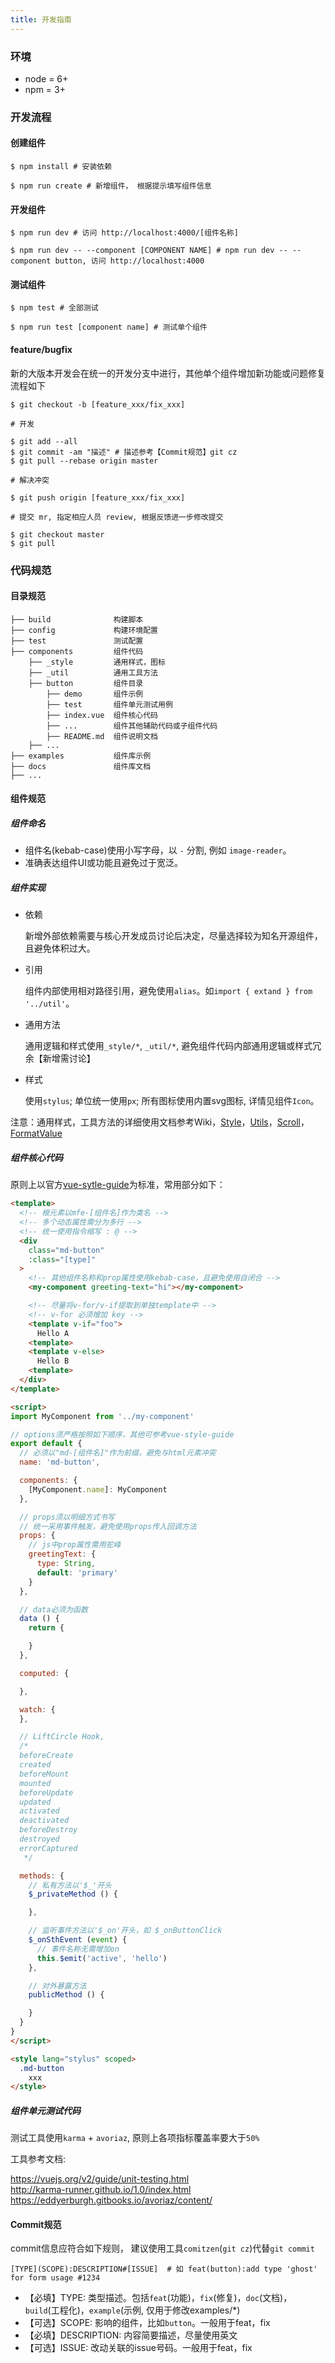 ```yaml
---
title: 开发指南
---
```


### 环境

* node = 6+
* npm = 3+

### 开发流程

#### 创建组件

```shell
$ npm install # 安装依赖

$ npm run create # 新增组件， 根据提示填写组件信息
```

#### 开发组件
```shell
$ npm run dev # 访问 http://localhost:4000/[组件名称]

$ npm run dev -- --component [COMPONENT NAME] # npm run dev -- --component button, 访问 http://localhost:4000
```

#### 测试组件
```shell
$ npm test # 全部测试

$ npm run test [component name] # 测试单个组件
```
#### feature/bugfix
新的大版本开发会在统一的开发分支中进行，其他单个组件增加新功能或问题修复流程如下
```shell
$ git checkout -b [feature_xxx/fix_xxx]

# 开发

$ git add --all
$ git commit -am "描述" # 描述参考【Commit规范】git cz
$ git pull --rebase origin master

# 解决冲突

$ git push origin [feature_xxx/fix_xxx]

# 提交 mr, 指定相应人员 review, 根据反馈进一步修改提交

$ git checkout master
$ git pull

```
### 代码规范

#### 目录规范
```
├── build              构建脚本
├── config             构建环境配置
├── test               测试配置
├── components         组件代码
    ├── _style         通用样式，图标
    ├── _util          通用工具方法
    ├── button         组件目录
        ├── demo       组件示例
        ├── test       组件单元测试用例
        ├── index.vue  组件核心代码
        ├── ...        组件其他辅助代码或子组件代码
        ├── README.md  组件说明文档
    ├── ...
├── examples           组件库示例
├── docs               组件库文档
├── ...
```

#### 组件规范

##### 组件命名
* 组件名(kebab-case)使用小写字母，以 `-` 分割, 例如 `image-reader`。
* 准确表达组件UI或功能且避免过于宽泛。

##### 组件实现
* 依赖

  新增外部依赖需要与核心开发成员讨论后决定，尽量选择较为知名开源组件，且避免体积过大。
* 引用

  组件内部使用相对路径引用，避免使用`alias`。如`import { extand } from '../util'`。
* 通用方法

  通用逻辑和样式使用`_style/*`, `_util/*`, 避免组件代码内部通用逻辑或样式冗余【新增需讨论】

* 样式

  使用`stylus`; 单位统一使用`px`; 所有图标使用内置svg图标, 详情见组件`Icon`。

注意：通用样式，工具方法的详细使用文档参考Wiki，[Style](https://github.com/didi/mand-mobile/wiki/Style)，[Utils](https://github.com/didi/mand-mobile/wiki/Utils)，[Scroll](https://github.com/didi/mand-mobile/wiki/Scroll)，[FormatValue](https://github.com/didi/mand-mobile/wiki/FormatValue)

##### 组件核心代码

原则上以官方[vue-sytle-guide](https://vuejs.org/v2/style-guide/#Component-instance-options-order-recommended)为标准，常用部分如下：

```html
<template>
  <!-- 根元素以mfe-[组件名]作为类名 -->
  <!-- 多个动态属性需分为多行 -->
  <!-- 统一使用指令缩写 : @ -->
  <div
    class="md-button"
    :class="[type]"
  >
    <!-- 其他组件名称和prop属性使用kebab-case，且避免使用自闭合 -->
    <my-component greeting-text="hi"></my-component>

    <!-- 尽量将v-for/v-if提取到单独template中 -->
    <!-- v-for 必须增加 key -->
    <template v-if="foo">
      Hello A
    <template>
    <template v-else>
      Hello B
    <template>
  </div>
</template>

<script>
import MyComponent from '../my-component'

// options须严格按照如下顺序，其他可参考vue-style-guide
export default {
  // 必须以"md-[组件名]"作为前缀，避免与html元素冲突
  name: 'md-button',

  components: {
    [MyComponent.name]: MyComponent
  },

  // props须以明细方式书写
  // 统一采用事件触发，避免使用props传入回调方法
  props: {
    // js中prop属性需用驼峰
    greetingText: {
      type: String,
      default: 'primary'
    }
  },

  // data必须为函数
  data () {
    return {

    }
  },

  computed: {

  },

  watch: {
  },

  // LiftCircle Hook,
  /*
  beforeCreate
  created
  beforeMount
  mounted
  beforeUpdate
  updated
  activated
  deactivated
  beforeDestroy
  destroyed
  errorCaptured
   */

  methods: {
    // 私有方法以'$_'开头
    $_privateMethod () {

    },

    // 监听事件方法以'$_on'开头，如 $_onButtonClick
    $_onSthEvent (event) {
      // 事件名称无需增加on
      this.$emit('active', 'hello')
    },

    // 对外暴露方法
    publicMethod () {

    }
  }
}
</script>

<style lang="stylus" scoped>
  .md-button
    xxx
</style>
```
##### 组件单元测试代码

测试工具使用`karma` + `avoriaz`, 原则上各项指标覆盖率要大于`50%`

工具参考文档:

<a href="https://vuejs.org/v2/guide/unit-testing.html" target="_blank">https://vuejs.org/v2/guide/unit-testing.html</a><br>
<a href="http://karma-runner.github.io/1.0/index.html" target="_blank">http://karma-runner.github.io/1.0/index.html</a><br>
<a href="https://eddyerburgh.gitbooks.io/avoriaz/content/" target="_blank">https://eddyerburgh.gitbooks.io/avoriaz/content/</a>

#### Commit规范

commit信息应符合如下规则， 建议使用工具`comitzen`(`git cz`)代替`git commit`

```shell
[TYPE](SCOPE):DESCRIPTION#[ISSUE]  # 如 feat(button):add type 'ghost' for form usage #1234
```

* 【必填】TYPE: 类型描述。包括`feat`(功能)，`fix`(修复)，`doc`(文档)，`build`(工程化)，`example`(示例, 仅用于修改examples/*)
* 【可选】SCOPE: 影响的组件，比如`button`。一般用于feat，fix
* 【必填】DESCRIPTION: 内容简要描述，尽量使用英文
* 【可选】ISSUE: 改动关联的issue号码。一般用于feat，fix

